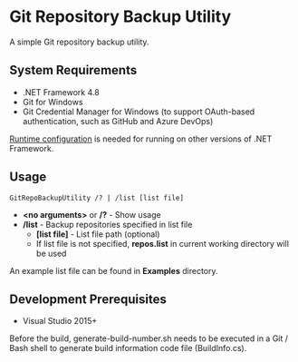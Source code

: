 # Git Repository Backup Utility
A simple Git repository backup utility.

## System Requirements
* .NET Framework 4.8
* Git for Windows
* Git Credential Manager for Windows (to support OAuth-based authentication, such as GitHub and Azure DevOps)

[Runtime configuration](https://docs.microsoft.com/en-us/dotnet/framework/migration-guide/how-to-configure-an-app-to-support-net-framework-4-or-4-5) is needed for running on other versions of .NET Framework.

## Usage
```
GitRepoBackupUtility /? | /list [list file]
```
* **\<no arguments\>** or **/?** - Show usage
* **/list** - Backup repositories specified in list file
  * **\[list file\]** - List file path (optional)
  * If list file is not specified, **repos.list** in current working directory will be used

An example list file can be found in **Examples** directory.

## Development Prerequisites
* Visual Studio 2015+

Before the build, generate-build-number.sh needs to be executed in a Git / Bash shell to generate build information code file (BuildInfo.cs).

